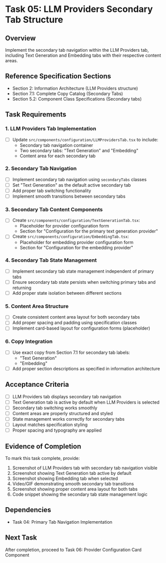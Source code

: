 # Task 05: LLM Providers Secondary Tab Structure

## Overview
Implement the secondary tab navigation within the LLM Providers tab, including Text Generation and Embedding tabs with their respective content areas.

## Reference Specification Sections
- Section 2: Information Architecture (LLM Providers structure)
- Section 7.1: Complete Copy Catalog (Secondary Tabs)
- Section 5.2: Component Class Specifications (Secondary tabs)

## Task Requirements

### 1. LLM Providers Tab Implementation
- [ ] Update `src/components/configuration/LLMProvidersTab.tsx` to include:
  - Secondary tab navigation container
  - Two secondary tabs: "Text Generation" and "Embedding"
  - Content area for each secondary tab

### 2. Secondary Tab Navigation
- [ ] Implement secondary tab navigation using `secondaryTabs` classes
- [ ] Set "Text Generation" as the default active secondary tab
- [ ] Add proper tab switching functionality
- [ ] Implement smooth transitions between secondary tabs

### 3. Secondary Tab Content Components
- [ ] Create `src/components/configuration/TextGenerationTab.tsx`:
  - Placeholder for provider configuration form
  - Section for "Configuration for the primary text generation provider"
- [ ] Create `src/components/configuration/EmbeddingTab.tsx`:
  - Placeholder for embedding provider configuration form
  - Section for "Configuration for the embedding provider"

### 4. Secondary Tab State Management
- [ ] Implement secondary tab state management independent of primary tabs
- [ ] Ensure secondary tab state persists when switching primary tabs and returning
- [ ] Add proper state isolation between different sections

### 5. Content Area Structure
- [ ] Create consistent content area layout for both secondary tabs
- [ ] Add proper spacing and padding using specification classes
- [ ] Implement card-based layout for configuration forms (placeholder)

### 6. Copy Integration
- [ ] Use exact copy from Section 7.1 for secondary tab labels:
  - "Text Generation"
  - "Embedding"
- [ ] Add proper section descriptions as specified in information architecture

## Acceptance Criteria
- [ ] LLM Providers tab displays secondary tab navigation
- [ ] Text Generation tab is active by default when LLM Providers is selected
- [ ] Secondary tab switching works smoothly
- [ ] Content areas are properly structured and styled
- [ ] State management works correctly for secondary tabs
- [ ] Layout matches specification styling
- [ ] Proper spacing and typography are applied

## Evidence of Completion
To mark this task complete, provide:
1. Screenshot of LLM Providers tab with secondary tab navigation visible
2. Screenshot showing Text Generation tab active by default
3. Screenshot showing Embedding tab when selected
4. Video/GIF demonstrating smooth secondary tab transitions
5. Screenshot showing proper content area layout for both tabs
6. Code snippet showing the secondary tab state management logic

## Dependencies
- Task 04: Primary Tab Navigation Implementation

## Next Task
After completion, proceed to Task 06: Provider Configuration Card Component